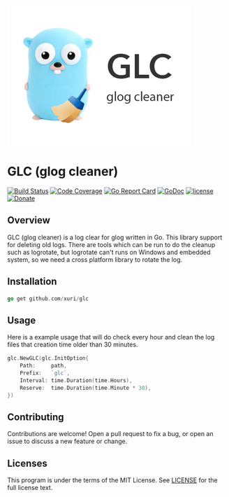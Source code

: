 ![Cleaner for glog](./glc.png "Cleaner for glog")

# GLC (glog cleaner)

[![Build Status](https://travis-ci.org/xuri/glc.svg?branch=master)](https://travis-ci.org/xuri/glc)
[![Code Coverage](https://codecov.io/gh/xuri/glc/branch/master/graph/badge.svg)](https://codecov.io/gh/xuri/glc)
[![Go Report Card](https://goreportcard.com/badge/github.com/xuri/glc)](https://goreportcard.com/report/github.com/xuri/glc)
[![GoDoc](https://godoc.org/github.com/xuri/glc?status.svg)](https://godoc.org/github.com/xuri/glc)
[![license](https://img.shields.io/github/license/mashape/apistatus.svg?maxAge=2592000)](https://github.com/xuri/glc/blob/master/LICENSE)
[![Donate](https://img.shields.io/badge/Donate-PayPal-green.svg)](https://www.paypal.me/xuri)

## Overview

GLC (glog cleaner) is a log clear for glog written in Go. This library support for deleting old logs. There are tools which can be run to do the cleanup such as logrotate, but logrotate can't runs on Windows and embedded system, so we need a cross platform library to rotate the log.

## Installation

```go
go get github.com/xuri/glc
```

## Usage

Here is a example usage that will do check every hour and clean the log files that creation time older than 30 minutes.

```go
glc.NewGLC(glc.InitOption{
	Path:     path,
	Prefix:   `glc`,
	Interval: time.Duration(time.Hours),
	Reserve:  time.Duration(time.Minute * 30),
})
```

## Contributing

Contributions are welcome! Open a pull request to fix a bug, or open an issue to discuss a new feature or change.

## Licenses

This program is under the terms of the MIT License. See [LICENSE](https://github.com/xuri/glc/blob/master/LICENSE) for the full license text.